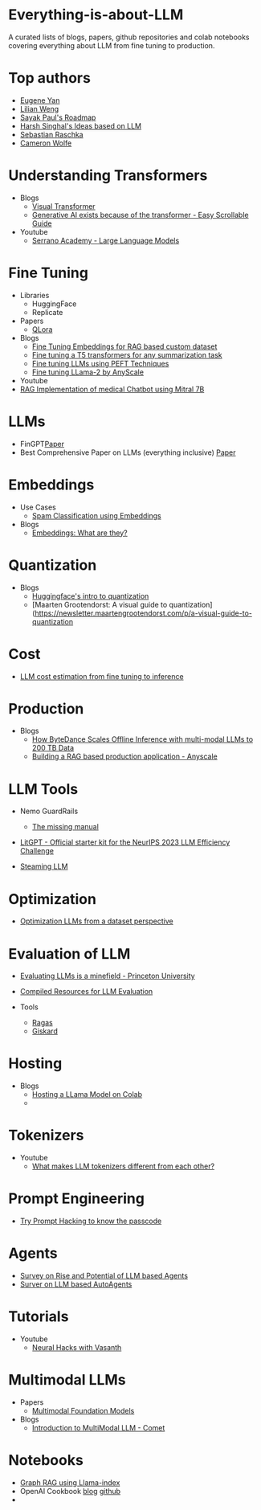 # Everything-is-about-LLM
A curated lists of blogs, papers, github repositories and colab notebooks covering everything about LLM from fine tuning to production.

# Top authors
- [Eugene Yan](https://eugeneyan.com/)
- [Lilian Weng](https://lilianweng.github.io/)
- [Sayak Paul's Roadmap](https://docs.google.com/document/u/0/d/1iQlsGOZX0UA3U58gEtwV5-9moolOvZ5HosjDee6jVck/mobilebasic)
- [Harsh Singhal's Ideas based on LLM](https://docs.google.com/document/u/0/d/1uFwAt2yxoJWX80gjoTNVPNaduUp-OvJQ_DxJUjKZzyc/mobilebasic)
- [Sebastian Raschka](https://substack.com/@rasbt)
- [Cameron Wolfe](https://cameronrwolfe.me/)

# Understanding Transformers 
- Blogs
  - [Visual Transformer](https://jalammar.github.io/visualizing-neural-machine-translation-mechanics-of-seq2seq-models-with-attention/)
  - [Generative AI exists because of the transformer - Easy Scrollable Guide](https://ig.ft.com/generative-ai/)
- Youtube
  - [Serrano Academy - Large Language Models](https://www.youtube.com/watch?v=OxCpWwDCDFQ&list=PLs8w1Cdi-zva4fwKkl9EK13siFvL9Wewf)

# Fine Tuning 
- Libraries
  - HuggingFace
  - Replicate
- Papers
  - [QLora](https://arxiv.org/abs/2305.14314)
- Blogs
  - [Fine Tuning Embeddings for RAG based custom dataset](https://blog.llamaindex.ai/fine-tuning-embeddings-for-rag-with-synthetic-data-e534409a3971)
  - [Fine tuning a T5 transformers for any summarization task](https://towardsdatascience.com/fine-tuning-a-t5-transformer-for-any-summarization-task-82334c64c81)
  - [Fine tuning LLMs using PEFT Techniques](https://abvijaykumar.medium.com/fine-tuning-llm-parameter-efficient-fine-tuning-peft-lora-qlora-part-1-571a472612c4)
  - [Fine tuning LLama-2 by AnyScale](https://www.anyscale.com/blog/fine-tuning-llama-2-a-comprehensive-case-study-for-tailoring-models-to-unique-applications)
 - Youtube
  - [RAG Implementation of medical Chatbot using Mitral 7B](https://www.youtube.com/watch?v=1mH1BvBJCl0)

# LLMs 
- FinGPT[Paper](https://arxiv.org/abs/2306.06031)
- Best Comprehensive Paper on LLMs (everything inclusive) [Paper](https://arxiv.org/html/2401.02038v2)

# Embeddings 
- Use Cases
  - [Spam Classification using Embeddings](https://ahujaniharika95.medium.com/spam-classification-using-word2vec-embeddings-70c4ffa56b40)
- Blogs
  - [Embeddings: What are they?](https://simonwillison.net/2023/Oct/23/embeddings/)

# Quantization 
- Blogs
  - [Huggingface's intro to quantization](https://huggingface.co/blog/merve/quantization)
  - [Maarten Grootendorst: A visual guide to quantization](https://newsletter.maartengrootendorst.com/p/a-visual-guide-to-quantization

# Cost 
- [LLM cost estimation from fine tuning to inference](https://github.com/ghimiresunil/LLM-PowerHouse-A-Curated-Guide-for-Large-Language-Models-with-Custom-Training-and-Inferencing/tree/main/Articles/Resources)

# Production 
- Blogs
  - [How ByteDance Scales Offline Inference with multi-modal LLMs to 200 TB Data](https://www.anyscale.com/blog/how-bytedance-scales-offline-inference-with-multi-modal-llms-to-200TB-data)
  - [Building a RAG based production application - Anyscale](https://www.anyscale.com/blog/a-comprehensive-guide-for-building-rag-based-llm-applications-part-1)
 
# LLM Tools 
- Nemo GuardRails
  - [The missing manual](https://www.pinecone.io/learn/nemo-guardrails-intro/)

- [LitGPT - Official starter kit for the NeurIPS 2023 LLM Efficiency Challenge](https://github.com/Lightning-AI/lit-gpt/tree/main)
 
- [Steaming LLM](https://github.com/mit-han-lab/streaming-llm)


# Optimization
- [Optimization LLMs from a dataset perspective](https://lightning.ai/pages/community/tutorial/optimizing-llms-from-a-dataset-perspective/)

# Evaluation of LLM 
- [Evaluating LLMs is a minefield - Princeton University](https://www.cs.princeton.edu/~arvindn/talks/evaluating_llms_minefield/)
- [Compiled Resources for LLM Evaluation](https://docs.google.com/document/u/0/d/1ndYxbN9O7dGKeVXR53B3xHFszniSyho6KLaq-aniDRo/mobilebasic)

- Tools
  - [Ragas](https://github.com/explodinggradients/ragas)
  - [Giskard](https://github.com/Giskard-AI/giskard)
 
# Hosting 
- Blogs
  - [Hosting a LLama Model on Colab](https://medium.com/@yuhongsun96/host-a-llama-2-api-on-gpu-for-free-a5311463c183)
  - 

# Tokenizers 
- Youtube
  - [What makes LLM tokenizers different from each other?](https://www.youtube.com/watch?v=rT6wVLEDC_w)

# Prompt Engineering
- [Try Prompt Hacking to know the passcode](https://gandalf.lakera.ai/)


# Agents 
- [Survey on Rise and Potential of LLM based Agents](https://github.com/WooooDyy/LLM-Agent-Paper-List)
- [Surver on LLM based AutoAgents](https://github.com/Paitesanshi/LLM-Agent-Survey#-more-comprehensive-summarization)


# Tutorials 
- Youtube
  - [Neural Hacks with Vasanth](https://www.youtube.com/@NeuralHackswithVasanth/videos)

# Multimodal LLMs
- Papers
  - [Multimodal Foundation Models](https://arxiv.org/abs/2309.10020)
- Blogs
  - [Introduction to MultiModal LLM - Comet](https://www.comet.com/site/blog/an-introduction-to-multimodal-models/)


# Notebooks 
- [Graph RAG using Llama-index](https://colab.research.google.com/drive/1tLjOg2ZQuIClfuWrAC2LdiZHCov8oUbs?usp=sharing)
- OpenAI Cookbook [blog](https://cookbook.openai.com/) [github](https://github.com/openai/openai-cookbook/tree/main/examples)
- 
